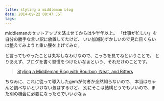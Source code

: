 ```yaml
---
title: styling a middleman blog
date: 2014-09-22 08:47 JST
tags:
---
```


middlemanのセットアップを済ませてからはや半年以上。
「仕事が忙しい」を自分の勝手な言い訳に放置してたけど、
いい加減恥ずかしいので見た目くらいは整えてみようと重い腰を上げてみた。

と言ってもやったことは丸写しなわけなので、こっちを見てねということで。
とりあえず、ブログを書く習慣をつけたいなぁという、それだけのことです。

> [Styling a Middleman Blog with Bourbon, Neat, and Bitters](http://robots.thoughtbot.com/middleman-bourbon-walkthrough)


ちなみに、これに従って導入したgemが何者か全然知らないので、
本当はちゃんと調べないといけない気はするけど、
別にそこは結構どうでもいいので、また別の機会に必要になったらでいいかなぁ
